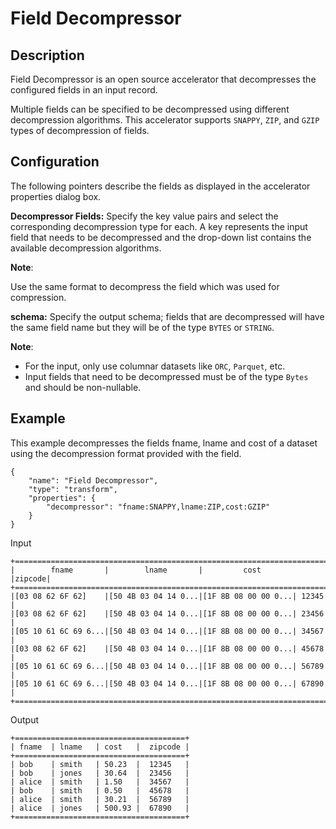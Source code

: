 # Field Decompressor


Description
-----------
Field Decompressor is an open source accelerator that decompresses the configured fields in an input record. 

Multiple fields can be specified to be decompressed using different decompression algorithms. This accelerator supports ``SNAPPY``, ``ZIP``, and ``GZIP`` types of decompression of fields.


Configuration
-------------

The following pointers describe the fields as displayed in the accelerator properties dialog box.

**Decompressor Fields:** Specify the key value pairs and select the corresponding decompression type for each. A key represents the input field that needs to be decompressed and the drop-down list contains the available decompression algorithms.

**Note**:

Use the same format to decompress the field which was used for compression. 

**schema:** Specify the output schema; fields that are decompressed will have the same field name but they will be of the type ``BYTES`` or ``STRING``.

**Note**: 
- For the input, only use columnar datasets like `ORC`, `Parquet`, etc.
- Input fields that need to be decompressed must be of the type `Bytes` and should be non-nullable.

Example
-------

This example decompresses the fields fname, lname and cost of a dataset using the decompression format provided with the field.
```
{
    "name": "Field Decompressor",
    "type": "transform",
    "properties": {
        "decompressor": "fname:SNAPPY,lname:ZIP,cost:GZIP"
    }
}
```

Input
```
+======================================================================+
|        fname       |        lname       |         cost       |zipcode|
+======================================================================+
|[03 08 62 6F 62]    |[50 4B 03 04 14 0...|[1F 8B 08 00 00 0...| 12345 |
|[03 08 62 6F 62]    |[50 4B 03 04 14 0...|[1F 8B 08 00 00 0...| 23456 |
|[05 10 61 6C 69 6...|[50 4B 03 04 14 0...|[1F 8B 08 00 00 0...| 34567 |
|[03 08 62 6F 62]    |[50 4B 03 04 14 0...|[1F 8B 08 00 00 0...| 45678 |
|[05 10 61 6C 69 6...|[50 4B 03 04 14 0...|[1F 8B 08 00 00 0...| 56789 |
|[05 10 61 6C 69 6...|[50 4B 03 04 14 0...|[1F 8B 08 00 00 0...| 67890 |
+======================================================================+
```

Output

    +======================================+
    | fname  | lname   | cost   |  zipcode |
    +======================================+
    | bob    | smith   | 50.23  |  12345   |
    | bob    | jones   | 30.64  |  23456   |
    | alice  | smith   | 1.50   |  34567   |
    | bob    | smith   | 0.50   |  45678   |
    | alice  | smith   | 30.21  |  56789   |
    | alice  | jones   | 500.93 |  67890   |
    +======================================+
